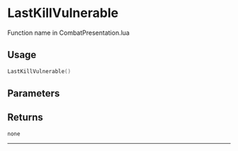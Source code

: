 # LastKillVulnerable
Function name in CombatPresentation.lua
## Usage
```lua
LastKillVulnerable()
```
## Parameters

## Returns
`none`

---